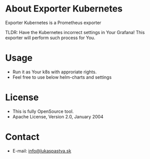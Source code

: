 About Exporter Kubernetes
==================

Exporter Kubernetes is a Prometheus exporter

TLDR: Have the Kubernetes incorrect settings in Your Grafana! This exporter will perform such process for You.

Usage
==================

- Run it as Your k8s with approriate rights.
- Feel free to use below helm-charts and settings

License
==================
- This is fully OpenSource tool.
- Apache License, Version 2.0, January 2004

Contact
==================

- E-mail: info@lukaspastva.sk
